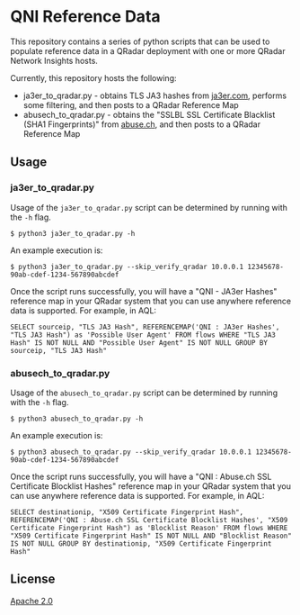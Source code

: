 # QNI Reference Data

This repository contains a series of python scripts that can be used to populate reference data in a QRadar deployment with one or more QRadar Network Insights hosts. 

Currently, this repository hosts the following:
* ja3er_to_qradar.py - obtains TLS JA3 hashes from [ja3er.com](https://ja3er.com), performs some filtering, and then posts to a QRadar Reference Map
* abusech_to_qradar.py - obtains the "SSLBL SSL Certificate Blacklist (SHA1 Fingerprints)" from [abuse.ch](https://abuse.ch), and then posts to a QRadar Reference Map


## Usage

### ja3er_to_qradar.py

Usage of the `ja3er_to_qradar.py` script can be determined by running with the `-h` flag. 

```
$ python3 ja3er_to_qradar.py -h
```

An example execution is:
```
$ python3 ja3er_to_qradar.py --skip_verify_qradar 10.0.0.1 12345678-90ab-cdef-1234-567890abcdef
```

Once the script runs successfully, you will have a "QNI - JA3er Hashes" reference map in your QRadar system that you can use anywhere reference data is supported. For example, in AQL:
```
SELECT sourceip, "TLS JA3 Hash", REFERENCEMAP('QNI : JA3er Hashes', "TLS JA3 Hash") as 'Possible User Agent' FROM flows WHERE "TLS JA3 Hash" IS NOT NULL AND "Possible User Agent" IS NOT NULL GROUP BY sourceip, "TLS JA3 Hash"
```

### abusech_to_qradar.py

Usage of the `abusech_to_qradar.py` script can be determined by running with the `-h` flag. 

```
$ python3 abusech_to_qradar.py -h
```

An example execution is:
```
$ python3 abusech_to_qradar.py --skip_verify_qradar 10.0.0.1 12345678-90ab-cdef-1234-567890abcdef
```

Once the script runs successfully, you will have a "QNI : Abuse.ch SSL Certificate Blocklist Hashes" reference map in your QRadar system that you can use anywhere reference data is supported. For example, in AQL:
```
SELECT destinationip, "X509 Certificate Fingerprint Hash", REFERENCEMAP('QNI : Abuse.ch SSL Certificate Blocklist Hashes', "X509 Certificate Fingerprint Hash") as 'Blocklist Reason' FROM flows WHERE "X509 Certificate Fingerprint Hash" IS NOT NULL AND "Blocklist Reason" IS NOT NULL GROUP BY destinationip, "X509 Certificate Fingerprint Hash"
```


## License
[Apache 2.0](https://choosealicense.com/licenses/apache-2.0/)